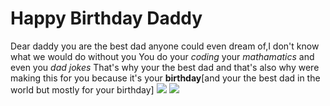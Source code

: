 <!DOCTYPE html>
<html>
<head>
</head>
<body>


<h1>Happy Birthday Daddy</h1>
<p>Dear daddy you are the best dad anyone could even dream of,I don't know what we would do without you
You do your <em>coding</em> your <em>mathamatics</em> and even you <em>dad jokes</em>
That's why your the best dad and that's also why were making this for you because it's your <strong>birthday</strong>[and your the best dad in the world but mostly for your birthday]
<img src="https://www.google.com/search?q=jurgen+van+gael&rlz=1C1CHBF_en-GBGB919GB922&tbm=isch&sxsrf=AOaemvJtne3EeM3nir9NHEIda9_BsU-LWA:1635790847707&source=lnms&sa=X&ved=2ahUKEwjfzZ3j4_fzAhWgQkEAHRWlAVQQ_AUoAnoECAEQBA&biw=958&bih=1079&dpr=1#imgrc=ujWFdcDfJ9LZTM">
<img src="https://www.google.com/search?q=jurgen+van+gael&rlz=1C1CHBF_en-GBGB919GB922&tbm=isch&sxsrf=AOaemvJtne3EeM3nir9NHEIda9_BsU-LWA:1635790847707&source=lnms&sa=X&ved=2ahUKEwjfzZ3j4_fzAhWgQkEAHRWlAVQQ_AUoAnoECAEQBA&biw=958&bih=1079&dpr=1#imgrc=-_J1H9mDXc0LoM">
</body>
</html>
